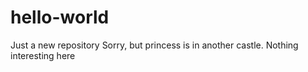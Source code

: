 # hello-world
Just a new repository
Sorry, but princess is in another castle. Nothing interesting here

